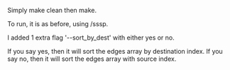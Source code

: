 Simply make clean then make.

To run, it is as before, using /sssp.

I added 1 extra flag '--sort_by_dest' with either yes or no.

If you say yes, then it will sort the edges array by destination index.
If you say no, then it will sort the edges array with source index.
